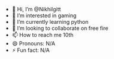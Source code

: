 - 👋 Hi, I’m @Nikhilgitt
- 👀 I’m interested in gaming
- 🌱 I’m currently learning python
- 💞️ I’m looking to collaborate on free fire
- 📫 How to reach me 10th
- 😄 Pronouns: N/A
- ⚡ Fun fact: N/A

<!---
Nikhilgitt/Nikhilgitt is a ✨ special ✨ repository because its `README.md` (this file) appears on your GitHub profile.
You can click the Preview link to take a look at your changes.
--->
